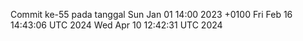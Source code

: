Commit ke-55 pada tanggal Sun Jan 01 14:00 2023 +0100
Fri Feb 16 14:43:06 UTC 2024
Wed Apr 10 12:42:31 UTC 2024
